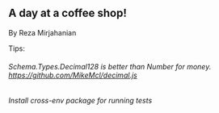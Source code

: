 ## A day at a coffee shop!
By Reza Mirjahanian

Tips:
###### Schema.Types.Decimal128 is better than Number for money. https://github.com/MikeMcl/decimal.js
###### Install cross-env package for running tests
